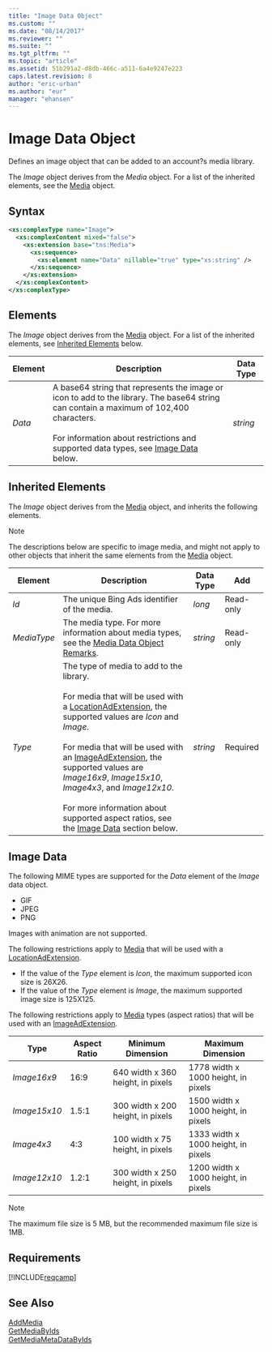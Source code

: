 ```yaml
---
title: "Image Data Object"
ms.custom: ""
ms.date: "08/14/2017"
ms.reviewer: ""
ms.suite: ""
ms.tgt_pltfrm: ""
ms.topic: "article"
ms.assetid: 51b291a2-d8db-466c-a511-6a4e9247e223
caps.latest.revision: 8
author: "eric-urban"
ms.author: "eur"
manager: "ehansen"
---
```

# Image Data Object
Defines an image object that can be added to an account?s media library.

The *Image* object derives from the *Media* object. For a list of the inherited elements, see the [Media](../campaign-api/media-data-object.md) object.

## Syntax

```xml
<xs:complexType name="Image">
  <xs:complexContent mixed="false">
    <xs:extension base="tns:Media">
      <xs:sequence>
        <xs:element name="Data" nillable="true" type="xs:string" />
      </xs:sequence>
    </xs:extension>
  </xs:complexContent>
</xs:complexType>
```

## <a name="Elements"></a>Elements
The *Image* object derives from the [Media](../campaign-api/media-data-object.md) object. For a list of the inherited elements, see [Inherited Elements](#inheritedelements) below.

|Element|Description|Data Type|
|-----------|---------------|-------------|
|*Data*|A base64 string that represents the image or icon to add to the library. The base64 string can contain a maximum of 102,400 characters.<br /><br />For information about restrictions and supported data types, see [Image Data](#imagedata) below.|*string*|
  
## <a name="InheritedElements"></a>Inherited Elements
The *Image* object derives from the [Media](../campaign-api/media-data-object.md) object, and inherits the following elements. 

> [!NOTE]
> The descriptions below are specific to image media, and might not apply to other objects that inherit the same elements from the [Media](../campaign-api/media-data-object.md) object.

|Element|Description|Data Type|Add|
|-----------|---------------|-------------|-------|
|*Id*|The unique Bing Ads identifier of the media.|*long*|Read-only|
|*MediaType*|The media type. For more information about media types, see the [Media Data Object Remarks](../campaign-api/media-data-object.md#remarks).|*string*|Read-only|
|*Type*|The type of media to add to the library.<br /><br />For media that will be used with a [LocationAdExtension](../campaign-api/locationadextension-data-object.md), the supported values are *Icon* and *Image*.<br /><br />For media that will be used with an [ImageAdExtension](../campaign-api/imageadextension-data-object.md), the supported values are *Image16x9*, *Image15x10*, *Image4x3*, and *Image12x10*.<br /><br />For more information about supported aspect ratios, see the [Image Data](#imagedata) section below.|*string*|Required|


## <a name="imagedata"></a>Image Data
The following MIME types are supported for the *Data* element of the *Image* data object.
-   GIF  
-   JPEG  
-   PNG  

Images with animation are not supported.

The following restrictions apply to [Media](../campaign-api/media-data-object.md) that will be used with a [LocationAdExtension](../campaign-api/locationadextension-data-object.md).

-   If the value of the *Type* element is *Icon*, the maximum supported icon size is 26X26.  
-   If the value of the *Type* element is *Image*, the maximum supported image size is 125X125.  


The following restrictions apply to [Media](../campaign-api/media-data-object.md) types (aspect ratios) that will be used with an [ImageAdExtension](../campaign-api/imageadextension-data-object.md).

|Type|Aspect Ratio|Minimum Dimension|Maximum Dimension|
|--------|----------------|---------------------|---------------------|
|*Image16x9*|16:9|640 width x 360 height, in pixels|1778 width x 1000 height, in pixels|
|*Image15x10*|1.5:1|300 width x 200 height, in pixels|1500 width x 1000 height, in pixels|
|*Image4x3*|4:3|100 width x 75 height, in pixels|1333 width x 1000 height, in pixels|
|*Image12x10*|1.2:1|300 width x 250 height, in pixels|1200 width x 1000 height, in pixels|
> [!NOTE]
> The maximum file size is 5 MB, but the recommended maximum file size is 1MB.

## Requirements
[!INCLUDE[reqcamp](../campaign-api/includes/reqcamp.md)]
## See Also
[AddMedia](../campaign-api/addmedia-service-operation.md)  
[GetMediaByIds](../campaign-api/getmediabyids-service-operation.md)  
[GetMediaMetaDataByIds](../campaign-api/getmediametadatabyids-service-operation.md)  


